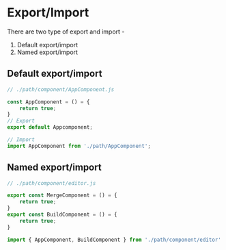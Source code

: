 # Export/Import

There are two type of export and import -

1. Default export/import
2. Named export/import

## Default export/import

```javascript
// ./path/component/AppComponent.js

const AppComponent = () = {
	return true;
}
// Export
export default Appcomponent;

// Import
import AppComponent from './path/AppComponent';
```

## Named export/import

```javascript
// ./path/component/editor.js

export const MergeComponent = () = {
	return true;
}
export const BuildComponent = () = {
	return true;
}

import { AppComponent, BuildComponent } from './path/component/editor'
```
